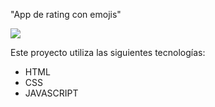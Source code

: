 "App de rating con emojis"

![](https://res.cloudinary.com/dwxhsdpc7/image/upload/v1703019014/emoji-rating_muidoa.png)

Este proyecto utiliza las siguientes tecnologías:

- HTML
- CSS
- JAVASCRIPT
